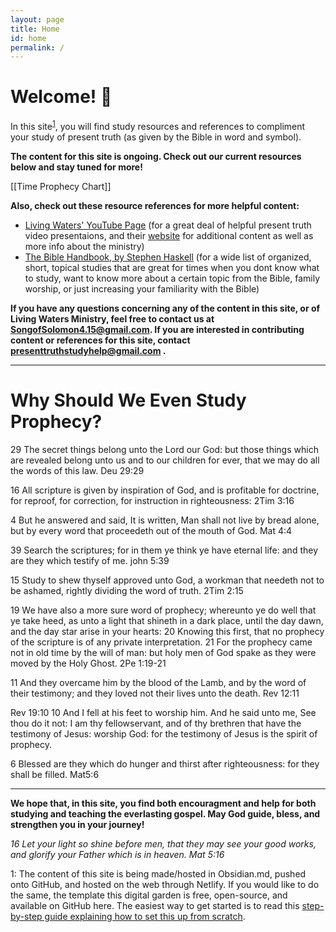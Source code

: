 ```yaml
---
layout: page
title: Home
id: home
permalink: /
---
```


# Welcome! 🌱

In this site<sup>[1](#myfootnote1)</sup>, you will find study resources and references to compliment your study of present truth (as given by the Bible in word and symbol).

**The content for this site is ongoing. Check out our current resources below and stay tuned for more!**

[[Time Prophecy Chart]]




**Also, check out these resource references for more helpful content:**
- [Living Waters' YouTube Page](https://www.youtube.com/channel/UCcPrZXqA_63ZOTEGFgSXjMQ) (for a great deal of helpful present truth video presentaions, and their [website](https://www.fountainsoflivingwaters.org) for additional content as well as more info about the ministry) 
- [The Bible Handbook, by Stephen Haskell](https://m.egwwritings.org/en/book/978.4/toc) (for a wide list of organized, short, topical studies that are great for times when you dont know what to study, want to know more about a certain topic from the Bible, family worship, or just increasing your familiarity with the Bible)


**If you have any questions concerning any of the content in this site, or of Living Waters Ministry, feel free to contact us at SongofSolomon4.15@gmail.com. If you are interested in contributing content or references for this site, contact presenttruthstudyhelp@gmail.com .**

- - -
# Why Should We Even Study Prophecy?
29 The secret things belong unto the Lord our God: but those things which are revealed belong unto us and to our children for ever, that we may do all the words of this law.
Deu 29:29

16 All scripture is given by inspiration of God, and is profitable for doctrine, for reproof, for correction, for instruction in righteousness:
2Tim 3:16

4 But he answered and said, It is written, Man shall not live by bread alone, but by every word that proceedeth out of the mouth of God.
Mat 4:4

39 Search the scriptures; for in them ye think ye have eternal life: and they are they which testify of me.
john 5:39

15 Study to shew thyself approved unto God, a workman that needeth not to be ashamed, rightly dividing the word of truth.
2Tim 2:15

19 We have also a more sure word of prophecy; whereunto ye do well that ye take heed, as unto a light that shineth in a dark place, until the day dawn, and the day star arise in your hearts:
20 Knowing this first, that no prophecy of the scripture is of any private interpretation.
21 For the prophecy came not in old time by the will of man: but holy men of God spake as they were moved by the Holy Ghost.
2Pe 1:19-21

11 And they overcame him by the blood of the Lamb, and by the word of their testimony; and they loved not their lives unto the death.
Rev 12:11

Rev 19:10
10 And I fell at his feet to worship him. And he said unto me, See thou do it not: I am thy fellowservant, and of thy brethren that have the testimony of Jesus: worship God: for the testimony of Jesus is the spirit of prophecy.

6 Blessed are they which do hunger and thirst after righteousness: for they shall be filled.
Mat5:6

- - -

**We hope that, in this site, you find both encouragment and help for both studying and teaching the everlasting gospel. 
May God guide, bless, and strengthen you in your journey!**

_16 Let your light so shine before men, that they may see your good works, and glorify your Father which is in heaven.
Mat 5:16_


<a name="myfootnote1">1</a>: The content of this site is being made/hosted in Obsidian.md, pushed onto GitHub, and hosted on the web through Netlify. If you would like to do the same, the template this digital garden is free, open-source, and available on GitHub here.
The easiest way to get started is to read this [step-by-step guide explaining how to set this up from scratch](https://maximevaillancourt.com/blog/setting-up-your-own-digital-garden-with-jekyll).


